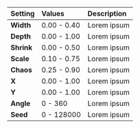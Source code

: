 | Setting | Values | Description |
| :--- | :--- | :--- |
| **Width** | 0.00 - 0.40 | Lorem ipsum |
| **Depth** | 0.00 - 1.00 | Lorem ipsum |
| **Shrink** | 0.00 - 0.50 | Lorem ipsum |
| **Scale** | 0.10 - 0.75 | Lorem ipsum |
| **Chaos** | 0.25 - 0.90 | Lorem ipsum |
| **X** | 0.00 - 1.00 | Lorem ipsum |
| **Y** | 0.00 - 1.00 | Lorem ipsum |
| **Angle** | 0 - 360 | Lorem ipsum |
| **Seed** | 0 - 128000 | Lorem ipsum |
